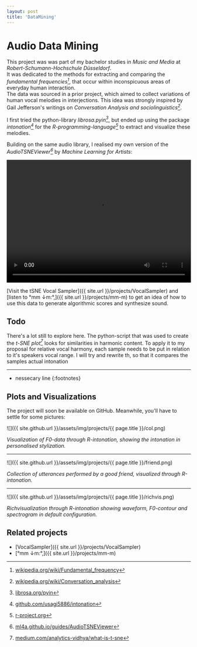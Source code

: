 ```yaml
---
layout: post
title: 'DataMining'
---
```


# Audio Data Mining

This project was was part of my bachelor studies in *Music and Media* at *Robert-Schumann-Hochschule Düsseldorf*.  
It was dedicated to the methods for extracting and comparing the *fundamental frequencies[^f0]*, that occur within inconspicuous areas of everyday human interaction.  
The data was sourced in a prior project, which aimed to collect variations of human vocal melodies in interjections. This idea was strongly inspired by Gail Jefferson's writings on *Conversation Analysis and sociolinguistics[^ca]*.  

I first tried the python-library *librosa.pyin[^pyin]*, but ended up using the package *intonation[^inton]* for the *R-programming-language[^cran]* to extract and visualize these melodies.  

Building on the same audio library, I realised my own version of the *AudioTSNEViewer[^atv]* by *Machine Learning for Artists*:

<video width="100%" height="336" controls>
  <source src="{{ site.url }}/assets/vid/projects/{{page.title}}/tsne.mp4" type="video/mp4">
</video>  

[Visit the tSNE Vocal Sampler]({{ site.url }}/projects/VocalSampler) and [listen to °mm ↓m​:​°​,]({{ site.url }}/projects/mm-m) to get an idea of how to use this data to generate algorithmic scores and synthesize sound. 

## Todo

There's a lot still to explore here. 
The python-script that was used to create the *t-SNE plot[^tsne]* looks for similarities in harmonic content. 
To apply it to my proposal for relative vocal harmony, each sample needs to be put in relation to it's speakers vocal range. 
I will try and rewrite th, so that it compares the samples actual intonation

---
* nessecary line
{:footnotes}

[^f0]: [wikipedia.org/wiki/Fundamental_frequency](https://en.wikipedia.org/wiki/Fundamental_frequency)
[^ca]: [wikipedia.org/wiki/Conversation_analysis](https://en.wikipedia.org/wiki/Conversation_analysis)
[^pyin]: [librosa.org/pyin](https://librosa.org/doc/main/generated/librosa.pyin.html)
[^inton]: [github.com/usagi5886/intonation](https://github.com/usagi5886/intonation)
[^cran]: [r-project.org](https://www.r-project.org/)
[^atv]: [ml4a.github.io/guides/AudioTSNEViewer](https://ml4a.github.io/guides/AudioTSNEViewer/)
[^tsne]: [medium.com/analytics-vidhya/what-is-t-sne](https://medium.com/analytics-vidhya/what-is-t-sne-37bfb920e431)

## Plots and Visualizations

The project will soon be available on GitHub. Meanwhile, you'll have to settle for some pictures:

![]({{ site.github.url }}/assets/img/projects/{{ page.title }}/col.png)

*Visualization of F0-data through R-intonation, showing the intonation in personalised stylization.*

---

![]({{ site.github.url }}/assets/img/projects/{{ page.title }}/friend.png)

*Collection of utterances performed by a good friend, visualized through R-intonation.*

---

![]({{ site.github.url }}/assets/img/projects/{{ page.title }}/richvis.png)

*Richvisualization through R-intonation showing waveform, F0-contour and spectrogram in default configuration.*


<!--- [GitHub-repostitory](https://github.com/FunctionalJerk/audio-DataMining) --->

## Related projects 
- [VocalSampler]({{ site.url }}/projects/VocalSampler)
- [°mm ↓m​:​°​,]({{ site.url }}/projects/mm-m)
